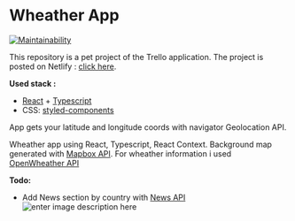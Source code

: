 # Wheather App
[![Maintainability](https://api.codeclimate.com/v1/badges/ca18e52a2eaf722aabb8/maintainability)](https://codeclimate.com/github/IamSoPrada/wheather-app/maintainability)

This repository is a pet project of the Trello application. The project is posted on Netlify  : [click here](https://wheather-app-ts.netlify.app/).

**Used stack :** 
+	[React](https://reactjs.org/) + [Typescript](https://www.typescriptlang.org/)
 + CSS: [styled-components](https://styled-components.com/) 
 
App gets your latitude and longitude coords with navigator Geolocation API.

Wheather app using React, Typescript, React Context. Background map generated with [Mapbox API](https://mapbox.com). For wheather information i used [OpenWheather API](https://openweathermap.org)

**Todo:**
 + Add News section by country with [News API](https://newsapi.org/)
![enter image description here](https://sun9-78.userapi.com/s/v1/if2/M-hMLhOAxhh1mCKHlQibaxFjeL3AxL9ueZ6gWXUFKd8W2l2iZ8egZqoQgJn6QMEcm5MnzXNnAQbPKRH0qne9nz_x.jpg?size=1279x906&quality=96&type=album)
